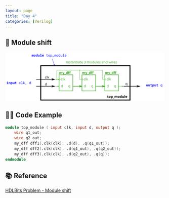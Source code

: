 ```yaml
---
layout: page
title: "Day 4"
categories: [Verilog]
---
```


## 📌 Module shift
![alt text](../assets/Module_shift.png)

## 🧑‍💻 Code Example
```verilog
module top_module ( input clk, input d, output q );
    wire q1_out;
    wire q2_out;
    my_dff dff1(.clk(clk), .d(d), .q(q1_out));
    my_dff dff2(.clk(clk), .d(q1_out), .q(q2_out));
    my_dff dff3(.clk(clk), .d(q2_out), .q(q));
endmodule
```

## 📚 Reference
[HDLBits Problem - Module shift](https://hdlbits.01xz.net/wiki/Module_shift)
